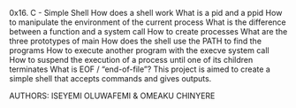 0x16. C - Simple Shell
How does a shell work
What is a pid and a ppid
How to manipulate the environment of the current process
What is the difference between a function and a system call
How to create processes
What are the three prototypes of main
How does the shell use the PATH to find the programs
How to execute another program with the execve system call
How to suspend the execution of a process until one of its children terminates
What is EOF / “end-of-file”?
This project is aimed to create a simple shell that accepts commands and gives outputs.

AUTHORS: ISEYEMI OLUWAFEMI & OMEAKU CHINYERE
